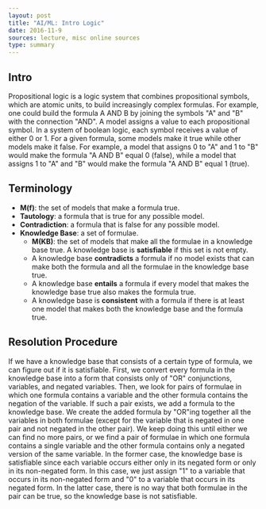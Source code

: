 ```yaml
---
layout: post
title: "AI/ML: Intro Logic"
date: 2016-11-9
sources: lecture, misc online sources
type: summary
---
```


## Intro
Propositional logic is a logic system that combines propositional symbols, which are atomic units, to build increasingly complex formulas. For example, one could build the formula A AND B by joining the symbols "A" and "B" with the connection "AND".
A model assigns a value to each propositional symbol. In a system of boolean logic, each symbol receives a value of either 0 or 1. For a given formula, some models make it true while other models make it false. For example, a model that assigns 0 to "A" and 1 to "B" would make the formula "A AND B" equal 0 (false), while a model that assigns 1 to "A" and "B" would make the formula "A AND B" equal 1 (true).

## Terminology
* **M(f)**: the set of models that make a formula true.
* **Tautology**: a formula that is true for any possible model.
* **Contradiction**: a formula that is false for any possible model.
* **Knowledge Base**: a set of formulae.
  * **M(KB)**: the set of models that make all the formulae in a knowledge base true. A knowledge base is **satisfiable** if this set is not empty.
  * A knowledge base **contradicts** a formula if no model exists that can make both the formula and all the formulae in the knowledge base true.
  * A knowledge base **entails** a formula if every model that makes the knowledge base true also makes the formula true.
  * A knowledge base is **consistent** with a formula if there is at least one model that makes both the knowledge base and the formula true.
  
## Resolution Procedure
If we have a knowledge base that consists of a certain type of formula, we can figure out if it is satisfiable. First, we convert every formula in the knowledge base into a form that consists only of "OR" conjunctions, variables, and negated variables. Then, we look for pairs of formulae in which one formula contains a variable and the other formula contains the negation of the variable. If such a pair exists, we add a formula to the knowledge base. We create the added formula by "OR"ing together all the variables in both formulae (except for the variable that is negated in one pair and not negated in the other pair). We keep doing this until either we can find no more pairs, or we find a pair of formulae in which one formula contains a single variable and the other formula contains only a negated version of the same variable. In the former case, the knowledge base is satisfiable since each variable occurs either only in its negated form or only in its non-negated form. In this case, we just assign "1" to a variable that occurs in its non-negated form and "0" to a variable that occurs in its negated form. In the latter case, there is no way that both formulae in the pair can be true, so the knowledge base is not satisfiable.
